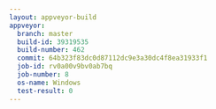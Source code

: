 ```yaml
---
layout: appveyor-build
appveyor:
  branch: master
  build-id: 39319535
  build-number: 462
  commit: 64b323f83dc0d87112dc9e3a30dc4f8ea31933f1
  job-id: rv0a00v9bv0ab7bq
  job-number: 8
  os-name: Windows
  test-result: 0
---
```

